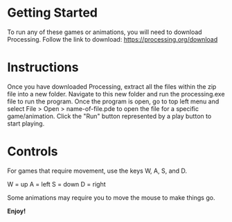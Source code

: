 # Getting Started
To run any of these games or animations, you will need to download Processing. Follow the link to download: https://processing.org/download

# Instructions
Once you have downloaded Processing, extract all the files within the zip file into a new folder. Navigate to this new folder and run the processing.exe file to run the program. Once the program is open, go to top left menu and select File > Open > name-of-file.pde to open the file for a specific game/animation. Click the "Run" button represented by a play button to start playing.

# Controls
For games that require movement, use the keys W, A, S, and D.

W = up
A = left
S = down
D = right

Some animations may require you to move the mouse to make things go.

**Enjoy!**
